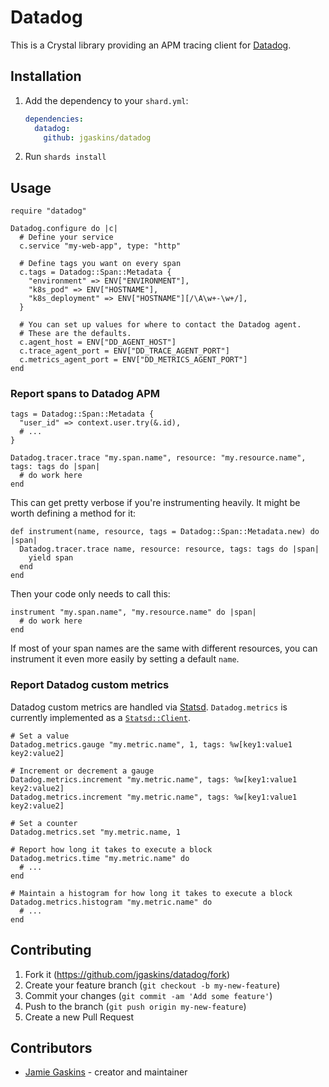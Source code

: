 # Datadog

This is a Crystal library providing an APM tracing client for [Datadog](https://datadoghq.com/).

## Installation

1. Add the dependency to your `shard.yml`:

   ```yaml
   dependencies:
     datadog:
       github: jgaskins/datadog
   ```

2. Run `shards install`

## Usage

```crystal
require "datadog"

Datadog.configure do |c|
  # Define your service
  c.service "my-web-app", type: "http"

  # Define tags you want on every span
  c.tags = Datadog::Span::Metadata {
    "environment" => ENV["ENVIRONMENT"],
    "k8s_pod" => ENV["HOSTNAME"],
    "k8s_deployment" => ENV["HOSTNAME"][/\A\w+-\w+/],
  }

  # You can set up values for where to contact the Datadog agent.
  # These are the defaults.
  c.agent_host = ENV["DD_AGENT_HOST"]
  c.trace_agent_port = ENV["DD_TRACE_AGENT_PORT"]
  c.metrics_agent_port = ENV["DD_METRICS_AGENT_PORT"]
end
```

### Report spans to Datadog APM

```crystal
tags = Datadog::Span::Metadata {
  "user_id" => context.user.try(&.id),
  # ...
}

Datadog.tracer.trace "my.span.name", resource: "my.resource.name", tags: tags do |span|
  # do work here
end
```

This can get pretty verbose if you're instrumenting heavily. It might be worth defining a method for it:

```crystal
def instrument(name, resource, tags = Datadog::Span::Metadata.new) do |span|
  Datadog.tracer.trace name, resource: resource, tags: tags do |span|
    yield span
  end
end
```

Then your code only needs to call this:

```crystal
instrument "my.span.name", "my.resource.name" do |span|
  # do work here
end
```

If most of your span names are the same with different resources, you can instrument it even more easily by setting a default `name`.

### Report Datadog custom metrics

Datadog custom metrics are handled via [Statsd](https://github.com/statsd/statsd). `Datadog.metrics` is currently implemented as a [`Statsd::Client`](https://github.com/miketheman/statsd.cr).

```crystal
# Set a value
Datadog.metrics.gauge "my.metric.name", 1, tags: %w[key1:value1 key2:value2]

# Increment or decrement a gauge
Datadog.metrics.increment "my.metric.name", tags: %w[key1:value1 key2:value2]
Datadog.metrics.increment "my.metric.name", tags: %w[key1:value1 key2:value2]

# Set a counter
Datadog.metrics.set "my.metric.name, 1

# Report how long it takes to execute a block
Datadog.metrics.time "my.metric.name" do
  # ...
end

# Maintain a histogram for how long it takes to execute a block
Datadog.metrics.histogram "my.metric.name" do
  # ...
end
```

## Contributing

1. Fork it (<https://github.com/jgaskins/datadog/fork>)
2. Create your feature branch (`git checkout -b my-new-feature`)
3. Commit your changes (`git commit -am 'Add some feature'`)
4. Push to the branch (`git push origin my-new-feature`)
5. Create a new Pull Request

## Contributors

- [Jamie Gaskins](https://github.com/jgaskins) - creator and maintainer
